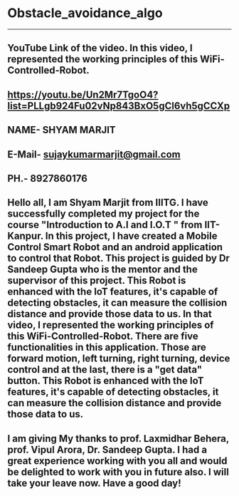 # Obstacle_avoidance_algo
--------------------------------------------------------------------------------------------------------------------------
YouTube Link of the video. In this video, I represented the working principles of this WiFi-Controlled-Robot.
--------------------------------------------------------------------------------------------------------------------------
https://youtu.be/Un2Mr7TgoO4?list=PLLgb924Fu02vNp843BxO5gCl6vh5gCCXp
--------------------------------------------------------------------------------------------------------------------------
NAME- SHYAM MARJIT
--------------------------------------------------------------------------------------------------------------------------
E-Mail- sujaykumarmarjit@gmail.com
--------------------------------------------------------------------------------------------------------------------------
PH.- 8927860176
--------------------------------------------------------------------------------------------------------------------------
Hello all, I am Shyam Marjit from IIITG. 
I have successfully completed my project for the course "Introduction to A.I and I.O.T " from IIT-Kanpur. In this project, I have created a Mobile Control Smart Robot and an android application to control that Robot. This project is guided by Dr Sandeep Gupta who is the mentor and the supervisor of this project. This Robot is enhanced with the IoT features, it's capable of detecting obstacles, it can measure the collision distance and provide those data to us. 
In that video, I represented the working principles of this WiFi-Controlled-Robot.
There are five functionalities in this application. Those are 
forward motion,
left turning,
right turning,
device control
and at the last, there is a "get data" button. 
This Robot is enhanced with the IoT features, it's capable of detecting obstacles, it can measure the collision distance and provide those data to us. 
-----------------------------------------------------------------------------------------------------------------------
I am giving My thanks to
prof. Laxmidhar Behera,
prof. Vipul Arora,
Dr. Sandeep Gupta.
I had a great experience working with you all and would be delighted to work with you in future also.
I will take your leave now. Have a good day!
--------------------------------------------------------------------------------------------------------------------------
